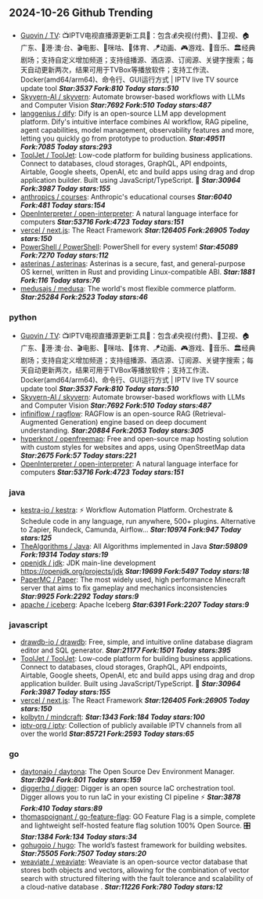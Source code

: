 ## 2024-10-26 Github Trending

### 
* [Guovin / TV](https://github.com/Guovin/TV): 📺IPTV电视直播源更新工具🚀：包含💰央视(付费)、📡卫视、🏠广东、🌊港·澳·台、🎬电影、🎥咪咕、🏀体育、🪁动画、🎮游戏、🎵音乐、🏛经典剧场；支持自定义增加频道；支持组播源、酒店源、订阅源、关键字搜索；每天自动更新两次，结果可用于TVBox等播放软件；支持工作流、Docker(amd64/arm64)、命令行、GUI运行方式 | IPTV live TV source update tool ***Star:3537 Fork:810 Today stars:510***
* [Skyvern-AI / skyvern](https://github.com/Skyvern-AI/skyvern): Automate browser-based workflows with LLMs and Computer Vision ***Star:7692 Fork:510 Today stars:487***
* [langgenius / dify](https://github.com/langgenius/dify): Dify is an open-source LLM app development platform. Dify's intuitive interface combines AI workflow, RAG pipeline, agent capabilities, model management, observability features and more, letting you quickly go from prototype to production. ***Star:49511 Fork:7085 Today stars:293***
* [ToolJet / ToolJet](https://github.com/ToolJet/ToolJet): Low-code platform for building business applications. Connect to databases, cloud storages, GraphQL, API endpoints, Airtable, Google sheets, OpenAI, etc and build apps using drag and drop application builder. Built using JavaScript/TypeScript. 🚀 ***Star:30964 Fork:3987 Today stars:155***
* [anthropics / courses](https://github.com/anthropics/courses): Anthropic's educational courses ***Star:6040 Fork:481 Today stars:154***
* [OpenInterpreter / open-interpreter](https://github.com/OpenInterpreter/open-interpreter): A natural language interface for computers ***Star:53716 Fork:4723 Today stars:151***
* [vercel / next.js](https://github.com/vercel/next.js): The React Framework ***Star:126405 Fork:26905 Today stars:150***
* [PowerShell / PowerShell](https://github.com/PowerShell/PowerShell): PowerShell for every system! ***Star:45089 Fork:7270 Today stars:112***
* [asterinas / asterinas](https://github.com/asterinas/asterinas): Asterinas is a secure, fast, and general-purpose OS kernel, written in Rust and providing Linux-compatible ABI. ***Star:1881 Fork:116 Today stars:76***
* [medusajs / medusa](https://github.com/medusajs/medusa): The world's most flexible commerce platform. ***Star:25284 Fork:2523 Today stars:46***

### python
* [Guovin / TV](https://github.com/Guovin/TV): 📺IPTV电视直播源更新工具🚀：包含💰央视(付费)、📡卫视、🏠广东、🌊港·澳·台、🎬电影、🎥咪咕、🏀体育、🪁动画、🎮游戏、🎵音乐、🏛经典剧场；支持自定义增加频道；支持组播源、酒店源、订阅源、关键字搜索；每天自动更新两次，结果可用于TVBox等播放软件；支持工作流、Docker(amd64/arm64)、命令行、GUI运行方式 | IPTV live TV source update tool ***Star:3537 Fork:810 Today stars:510***
* [Skyvern-AI / skyvern](https://github.com/Skyvern-AI/skyvern): Automate browser-based workflows with LLMs and Computer Vision ***Star:7692 Fork:510 Today stars:487***
* [infiniflow / ragflow](https://github.com/infiniflow/ragflow): RAGFlow is an open-source RAG (Retrieval-Augmented Generation) engine based on deep document understanding. ***Star:20884 Fork:2053 Today stars:305***
* [hyperknot / openfreemap](https://github.com/hyperknot/openfreemap): Free and open-source map hosting solution with custom styles for websites and apps, using OpenStreetMap data ***Star:2675 Fork:57 Today stars:221***
* [OpenInterpreter / open-interpreter](https://github.com/OpenInterpreter/open-interpreter): A natural language interface for computers ***Star:53716 Fork:4723 Today stars:151***

### java
* [kestra-io / kestra](https://github.com/kestra-io/kestra): ⚡ Workflow Automation Platform. Orchestrate & Schedule code in any language, run anywhere, 500+ plugins. Alternative to Zapier, Rundeck, Camunda, Airflow... ***Star:10974 Fork:947 Today stars:125***
* [TheAlgorithms / Java](https://github.com/TheAlgorithms/Java): All Algorithms implemented in Java ***Star:59809 Fork:19314 Today stars:19***
* [openjdk / jdk](https://github.com/openjdk/jdk): JDK main-line development https://openjdk.org/projects/jdk ***Star:19699 Fork:5497 Today stars:18***
* [PaperMC / Paper](https://github.com/PaperMC/Paper): The most widely used, high performance Minecraft server that aims to fix gameplay and mechanics inconsistencies ***Star:9925 Fork:2292 Today stars:9***
* [apache / iceberg](https://github.com/apache/iceberg): Apache Iceberg ***Star:6391 Fork:2207 Today stars:9***

### javascript
* [drawdb-io / drawdb](https://github.com/drawdb-io/drawdb): Free, simple, and intuitive online database diagram editor and SQL generator. ***Star:21177 Fork:1501 Today stars:395***
* [ToolJet / ToolJet](https://github.com/ToolJet/ToolJet): Low-code platform for building business applications. Connect to databases, cloud storages, GraphQL, API endpoints, Airtable, Google sheets, OpenAI, etc and build apps using drag and drop application builder. Built using JavaScript/TypeScript. 🚀 ***Star:30964 Fork:3987 Today stars:155***
* [vercel / next.js](https://github.com/vercel/next.js): The React Framework ***Star:126405 Fork:26905 Today stars:150***
* [kolbytn / mindcraft](https://github.com/kolbytn/mindcraft):  ***Star:1343 Fork:184 Today stars:100***
* [iptv-org / iptv](https://github.com/iptv-org/iptv): Collection of publicly available IPTV channels from all over the world ***Star:85721 Fork:2593 Today stars:65***

### go
* [daytonaio / daytona](https://github.com/daytonaio/daytona): The Open Source Dev Environment Manager. ***Star:9294 Fork:801 Today stars:159***
* [diggerhq / digger](https://github.com/diggerhq/digger): Digger is an open source IaC orchestration tool. Digger allows you to run IaC in your existing CI pipeline ⚡️ ***Star:3878 Fork:410 Today stars:89***
* [thomaspoignant / go-feature-flag](https://github.com/thomaspoignant/go-feature-flag): GO Feature Flag is a simple, complete and lightweight self-hosted feature flag solution 100% Open Source. 🎛️ ***Star:1384 Fork:134 Today stars:34***
* [gohugoio / hugo](https://github.com/gohugoio/hugo): The world’s fastest framework for building websites. ***Star:75505 Fork:7507 Today stars:20***
* [weaviate / weaviate](https://github.com/weaviate/weaviate): Weaviate is an open-source vector database that stores both objects and vectors, allowing for the combination of vector search with structured filtering with the fault tolerance and scalability of a cloud-native database . ***Star:11226 Fork:780 Today stars:12***
